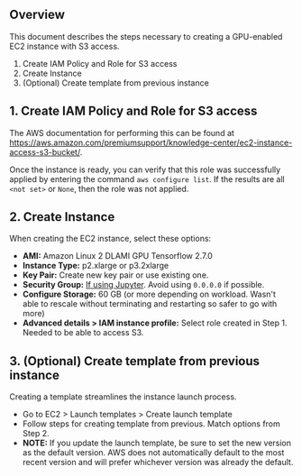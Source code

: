 ## Overview
This document describes the steps necessary to creating a GPU-enabled EC2 instance with S3 access.

1. Create IAM Policy and Role for S3 access
2. Create Instance
3. (Optional) Create template from previous instance

## 1. Create IAM Policy and Role for S3 access
The AWS documentation for performing this can be found at https://aws.amazon.com/premiumsupport/knowledge-center/ec2-instance-access-s3-bucket/.

Once the instance is ready, you can verify that this role was successfully applied by entering the command `aws configure list`. If the results are all `<not set>` or `None`, then the role was not applied.

## 2. Create Instance
When creating the EC2 instance, select these options:
- **AMI:** Amazon Linux 2 DLAMI GPU Tensorflow 2.7.0
- **Instance Type:** p2.xlarge or p3.2xlarge
- **Key Pair:** Create new key pair or use existing one.
- **Security Group:** [If using Jupyter](https://dataschool.com/data-modeling-101/running-jupyter-notebook-on-an-ec2-server/). Avoid using `0.0.0.0` if possible.
- **Configure Storage:** 60 GB (or more depending on workload. Wasn't able to rescale without terminating and restarting so safer to go with more)
- **Advanced details > IAM instance profile:** Select role created in Step 1. Needed to be able to access S3.

## 3. (Optional) Create template from previous instance
Creating a template streamlines the instance launch process.

- Go to EC2 > Launch templates > Create launch template
- Follow steps for creating template from previous. Match options from Step 2.
- **NOTE:** If you update the launch template, be sure to set the new version as the default version. AWS does not automatically default to the most recent version and will prefer whichever version was already the default.
